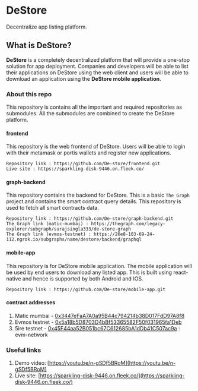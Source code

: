 ﻿# DeStore

Decentralize app listing platform.

## What is DeStore?
**DeStore** is a completely decentralized platform that will provide a one-stop solution for app deployment. Companies and developers will be able to list their applications on DeStore using the web client and users will be able to download an application using the **DeStore mobile application**. 

### About this repo

This repository is contains all the important and required repositories as submodules. All the submodules are combined to create the DeStore platform. 

#### frontend

This repository is the web frontend of DeStore. Users will be able to login with their metamask or portis wallets and register new applications. 

```
Repository link : https://github.com/De-store/frontend.git
Live site : https://sparkling-disk-9446.on.fleek.co/
```

#### graph-backend

This repository contains the backend for DeStore. This is a basic `The Graph` project and contains the smart contract query details. This repository is used to fetch all smart contracts data.

```
Repository link : https://github.com/De-store/graph-backend.git
The Graph link (matic-mumbai) : https://thegraph.com/legacy-explorer/subgraph/surajsingla333/de-store-graph
The Graph link (evmos-testnet) : https://26e8-103-69-24-112.ngrok.io/subgraphs/name/destore/backend/graphql
```

#### mobile-app

This repository is for DeStore mobile application. The mobile application will be used by end users to download any listed app. This is built using react-native and hence is supported by both Android and IOS.

```
Repository link : https://github.com/De-store/mobile-app.git
```

#### contract addresses

1. Matic mumbai - [0x3447eFaA7A0a95B44c794214b38D017FdD97A8f8](https://mumbai.polygonscan.com/address/0x3447eFaA7A0a95B44c794214b38D017FdD97A8f8)
2. Evmos testnet - [0x5a18b5D8703D4bBf53365582F50f031965fa1Deb](https://evm.evmos.dev/address/0x5a18b5D8703D4bBf53365582F50f031965fa1Deb/)
3. 5ire testnet - [0x45F44aa52B051bc67C612685bA1dDb41C507ac9a](https://explorer.5ire.network/address/0x45F44aa52B051bc67C612685bA1dDb41C507ac9a) : evm-network

### Useful links

1. Demo video: [https://youtu.be/n-gSDf5BRoM](https://youtu.be/n-gSDf5BRoM)
2. Live site: [https://sparkling-disk-9446.on.fleek.co/](https://sparkling-disk-9446.on.fleek.co/)
